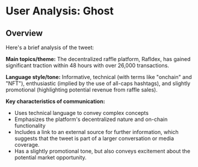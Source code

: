 # User Analysis: Ghost

## Overview

Here's a brief analysis of the tweet:

**Main topics/theme:** The decentralized raffle platform, Rafldex, has gained significant traction within 48 hours with over 26,000 transactions.

**Language style/tone:** Informative, technical (with terms like "onchain" and "NFT"), enthusiastic (implied by the use of all-caps hashtags), and slightly promotional (highlighting potential revenue from raffle sales).

**Key characteristics of communication:**

* Uses technical language to convey complex concepts
* Emphasizes the platform's decentralized nature and on-chain functionality
* Includes a link to an external source for further information, which suggests that the tweet is part of a larger conversation or media coverage.
* Has a slightly promotional tone, but also conveys excitement about the potential market opportunity.